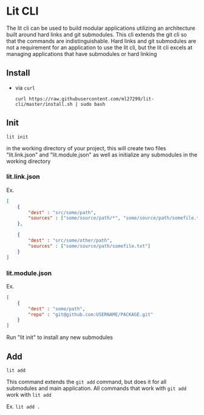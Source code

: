 # Lit CLI

The lit cli can be used to build modular applications utilizing an architecture built around hard links and git submodules. This cli extends the git cli so that the commands are indistinguishable. Hard links and git submodules are not a requirement for an application to use the lit cli, but the lit cli excels at managing applications that have submodules or hard linking

## Install

- via `curl`
    ```
    curl https://raw.githubusercontent.com/ml27299/lit-cli/master/install.sh | sudo bash

## Init
`lit init`

in the working directory of your project, this will create two files "lit.link.json" and "lit.module.json" as well as initialize any submodules in the working directory

### lit.link.json
Ex.
```json
[
	{
		"dest" : "src/some/path",
		"sources" : ["some/source/path/*", "some/source/path/somefile.txt"]
	},

	{
		"dest" : "src/some/other/path",
		"sources" : ["some/source/path/somefile.txt"]
	}
]
```

### lit.module.json
Ex.
```json
[
	{
		"dest" : "some/path",
		"repo" : "git@github.com:USERNAME/PACKAGE.git"
	}
]
```


Run "lit init" to install any new submodules

## Add
`lit add`

This command extends the `git add` command, but does it for all submodules and main application. All commands that work with `git add` work with `lit add`

Ex. `lit add .`





